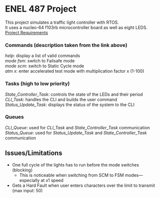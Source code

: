 # ENEL 487 Project

This project simulates a traffic light controller with RTOS.  
It uses a nucleo-64 f103rb microcontroller board as well as eight LEDS.  
[Project Requirements](https://github.com/naqvik/ItC/blob/master/docs/requirements.md)

### Commands (description taken from the link above)
_help_: display a list of valid commands  
_mode fsm_: switch to Failsafe mode  
_mode scm_: switch to Static Cycle mode  
_atm x_: enter accelerated test mode with multiplication factor x (1-100)  

### Tasks (high to low priority)
_State_Controller_Task_: controls the state of the LEDs and their period
_CLI_Task_: handles the CLI and builds the user command  
_Status_Update_Task_: displays the status of the system to the CLI

### Queues
_CLI_Queue_: used for _CLI_Task_ and _State_Controller_Task_ communication  
_Status_Queue_: used for _Status_Update_Task_ and _State_Controller_Task_ communication  

## Issues/Limitations
- One full cycle of the lights has to run before the mode switches (blocking)  
  - This is noticeable when switching from SCM to FSM modes&mdash;especially at x1 speed  
- Gets a Hard Fault when user enters characters over the limit to transmit (max input: 50)
